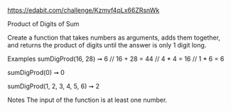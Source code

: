 https://edabit.com/challenge/Kzmyf4pLx66ZRsnWk

Product of Digits of Sum

Create a function that takes numbers as arguments, adds them together, and returns the product of digits until the answer is only 1 digit long.

Examples
sumDigProd(16, 28) ➞ 6
// 16 + 28 = 44
// 4 * 4 =  16
// 1 * 6 = 6

sumDigProd(0) ➞ 0

sumDigProd(1, 2, 3, 4, 5, 6) ➞ 2

Notes
The input of the function is at least one number.